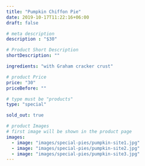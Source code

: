```yaml
---
title: "Pumpkin Chiffon Pie"
date: 2019-10-17T11:22:16+06:00
draft: false

# meta description
description : "$30"

# Product Short Description
shortDescription: ""

ingredients: "with Graham cracker crust"

# product Price
price: "30"
priceBefore: ""

# type must be "products"
type: "special"

sold_out: true

# product Images
# first image will be shown in the product page
images:
  - image: "images/special-pies/pumpkin-site1.jpg"
  - image: "images/special-pies/pumpkin-site2.jpg"
  - image: "images/special-pies/pumpkin-site3.jpg"
---
```

